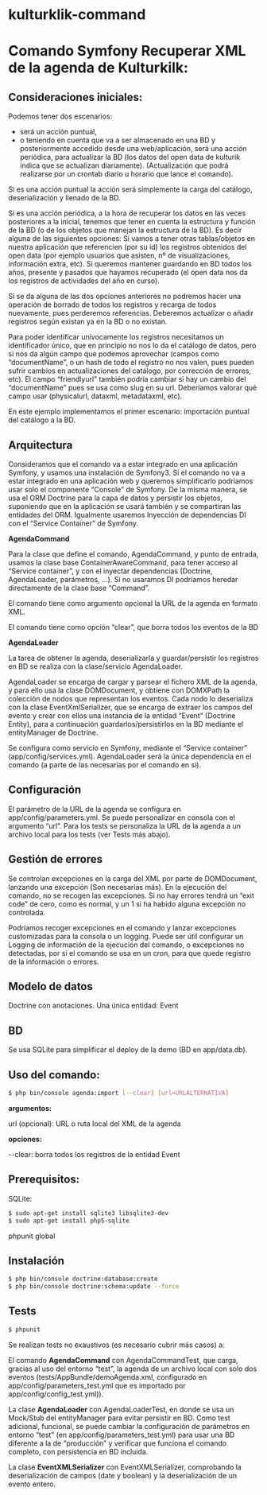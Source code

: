 kulturklik-command
==================

# Comando Symfony Recuperar XML de la agenda de Kulturkilk:

## Consideraciones iniciales:
Podemos tener dos escenarios:
- será un acción puntual,
- o teniendo en cuenta que va a ser almacenado en una BD y posteriormente accedido desde una web/aplicación, será una acción periódica, para actualizar la BD (los datos del open data de kulturik indica que se actualizan diariamente). (Actualización que podrá realizarse por un crontab diario u horario que lance el comando).

Si es una acción puntual la acción será simplemente la carga del catálogo, deserialización y llenado de la BD.
 
Si es una acción periódica, a la hora de recuperar los datos en las veces posteriores a la inicial, tenemos que tener en cuenta la estructura y función de la BD (o de los objetos que manejan la estructura de la BD). Es decir alguna de las siguientes opciones:
Si vamos a tener otras tablas/objetos en nuestra aplicación que referencien (por su id) los registros obtenidos del open data (por ejemplo usuarios que asisten, nº de visualizaciones, información extra, etc).
Si queremos mantener guardando en BD todos los años, presente y pasados que hayamos recuperado (el open data nos da los registros de actividades del año en curso).

Si se da alguna de las dos opciones anteriores no podremos hacer una operación de borrado de todos los registros y recarga de todos nuevamente, pues perderemos referencias. Deberemos actualizar o añadir registros según existan ya en la BD o no existan.

Para poder identificar unívocamente los registros necesitamos un identificador único, que en principio no nos lo da el catálogo de datos, pero si nos da algún campo que podemos aprovechar (campos como “documentName”, o un hash de todo el registro no nos valen, pues pueden sufrir cambios en actualizaciones del catálogo, por corrección de errores, etc). El campo “friendlyurl” también podría cambiar si hay un cambio del “documentName” pues se usa como slug en su url. Deberíamos valorar qué campo usar (physicalurl, dataxml, metadataxml, etc).


En este ejemplo implementamos el primer escenario: importación puntual del catálogo a la BD.

## Arquitectura
Consideramos que el comando va a estar integrado en una aplicación Symfony, y usamos una instalación de Symfony3. Si el comando no va a estar integrado en una aplicación web y queremos simplificarlo podríamos usar solo el componente “Console” de Symfony.
De la misma manera, se usa el ORM Doctrine para la capa de datos y persistir los objetos, suponiendo que en la aplicación se usará también y se compartiran las entidades del ORM.
Igualmente usaremos Inyección de dependencias DI con el “Service Container” de Symfony.

**AgendaCommand**

Para la clase que define el comando, AgendaCommand, y punto de entrada, usamos la clase base ContainerAwareCommand, para tener acceso al “Service container”, y con el inyectar dependencias (Doctrine, AgendaLoader, parámetros, ...). Si no usaramos DI podríamos heredar directamente de la clase base “Command”.

El comando tiene como argumento opcional la URL de la agenda en formato XML.

El comando tiene como opción “clear”, que borra todos los eventos de la BD

**AgendaLoader**

La tarea de obtener la agenda, deserializarla y guardar/persistir los registros en BD se realiza con la clase/servicio AgendaLoader.

AgendaLoader se encarga de cargar y parsear el fichero XML de la agenda, y para ello usa la clase DOMDocument, y obtiene con DOMXPath la colección de nodos que representan los eventos. Cada nodo lo deserializa con la clase EventXmlSerializer, que se encarga de extraer los campos del evento y crear con ellos una instancia de la entidad “Event” (Doctrine Entity), para a continuación guardarlos/persistirlos en la BD mediante el entityManager de Doctrine.

Se configura como servicio en Symfony, mediante el “Service container” (app/config/services.yml). AgendaLoader será la única dependencia en el comando (a parte de las necesarias por el comando en si).

## Configuración
El parámetro de la URL de la agenda se configura en app/config/parameters.yml. Se puede personalizar en consola con el argumento “url”. Para los tests se personaliza la URL de la agenda a un archivo local para los tests (ver Tests más abajo).

## Gestión de errores
Se controlan excepciones en la carga del XML por parte de DOMDocument, lanzando una excepción (Son necesarias más).
En la ejecución del comando, no se recogen las excepciones. Si no hay errores tendrá un “exit code” de cero, como es normal, y un 1 si ha habido alguna excepción no controlada.

Podríamos recoger excepciones en el comando y lanzar excepciones customizadas para la consola o un logging.
Puede ser útil configurar un Logging de información de la ejecución del comando, o excepciones no detectadas, por si el comando se usa en un cron, para que quede registro de la información o errores.

## Modelo de datos
Doctrine con anotaciones. Una única entidad: Event

## BD
Se usa SQLite para simplificar el deploy de la demo (BD en app/data.db).


## Uso del comando:
```sh
$ php bin/console agenda:import [--clear] [url=URLALTERNATIVA]
```

**argumentos:**

url (opcional): URL o ruta local del XML de la agenda

**opciones:**

--clear: borra todos los registros de la entidad Event


## Prerequisitos:
SQLite:
```sh
$ sudo apt-get install sqlite3 libsqlite3-dev
$ sudo apt-get install php5-sqlite
```
phpunit global

## Instalación
```sh
$ php bin/console doctrine:database:create
$ php bin/console doctrine:schema:update --force
```

## Tests
```sh
$ phpunit
```

Se realizan tests no exaustivos (es necesario cubrir más casos)  a:

El comando **AgendaCommand** con AgendaCommandTest, que carga, gracias al uso del entorno “test”, la agenda de un archivo local con solo dos eventos (tests/AppBundle/demoAgenda.xml, configurado en app/config/parameters_test.yml que es importado por app/config/config_test.yml)).

La clase **AgendaLoader** con AgendaLoaderTest, en donde se usa un Mock/Stub del entityManager para evitar persistir en BD. Como test adicional, funcional, se puede cambiar la configuración de parámetros en entorno “test” (en  app/config/parameters_test.yml) para usar una BD diferente a la de “producción” y verificar que funciona el comando completo, con persistencia en BD incluida.

La clase **EventXMLSerializer** con EventXMLSerializer, comprobando la deserialización de campos (date y boolean) y la deserialización de un evento entero.


